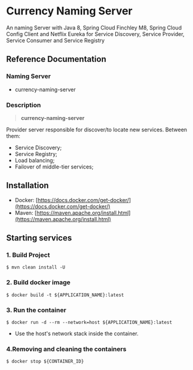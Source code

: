 # Currency Naming Server

An naming Server with Java 8, Spring Cloud Finchley M8, Spring Cloud Config Client and Netflix Eureka for Service Discovery, Service Provider, Service Consumer and Service Registry

## Reference Documentation

### Naming Server

-   currency-naming-server

### Description

> **currency-naming-server**

Provider server responsible for discover/to locate new services. Between them:

 - Service Discovery;
 - Service Registry;
 - Load balancing;
 - Failover of middle-tier services;

## Installation

-   Docker: [https://docs.docker.com/get-docker/](https://docs.docker.com/get-docker/)
-   Maven: [https://maven.apache.org/install.html](https://maven.apache.org/install.html)

## Starting services

### 1. Build Project

```
$ mvn clean install -U
```

### 2. Build docker image

```
$ docker build -t ${APPLICATION_NAME}:latest
```

### 3. Run the container

```
$ docker run -d --rm --network=host ${APPLICATION_NAME}:latest
```

-   Use the host's network stack inside the container.

### 4.Removing and cleaning the containers

```
$ docker stop ${CONTAINER_ID}
```
